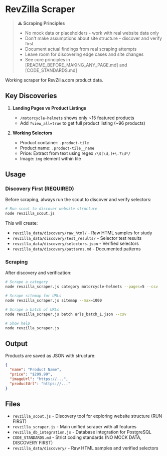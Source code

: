 # RevZilla Scraper

> **⚠️ Scraping Principles**
> - No mock data or placeholders - work with real website data only
> - Don't make assumptions about site structure - discover and verify first
> - Document actual findings from real scraping attempts
> - Leave room for discovering edge cases and site changes
> - See core principles in [README_BEFORE_MAKING_ANY_PAGE.md] and [CODE_STANDARDS.md]

Working scraper for RevZilla.com product data.

## Key Discoveries

1. **Landing Pages vs Product Listings**
   - `/motorcycle-helmets` shows only ~15 featured products
   - Add `?view_all=true` to get full product listing (~96 products)

2. **Working Selectors**
   - Product container: `.product-tile`
   - Product name: `.product-tile__name`
   - Price: Extract from text using regex `/\$[\d,]+\.?\d*/`
   - Image: `img` element within tile

## Usage

### Discovery First (REQUIRED)

Before scraping, always run the scout to discover and verify selectors:

```bash
# Run scout to discover website structure
node revzilla_scout.js
```

This will create:
- `revzilla_data/discovery/raw_html/` - Raw HTML samples for study
- `revzilla_data/discovery/test_results/` - Selector test results
- `revzilla_data/discovery/selectors.json` - Verified selectors
- `revzilla_data/discovery/patterns.md` - Documented patterns

### Scraping

After discovery and verification:

```bash
# Scrape a category
node revzilla_scraper.js category motorcycle-helmets --pages=5 --csv

# Scrape sitemap for URLs
node revzilla_scraper.js sitemap --max=1000

# Scrape a batch of URLs
node revzilla_scraper.js batch urls_batch_1.json --csv

# Show help
node revzilla_scraper.js
```

## Output

Products are saved as JSON with structure:
```json
{
  "name": "Product Name",
  "price": "$299.99",
  "imageUrl": "https://...",
  "productUrl": "https://..."
}
```

## Files

- `revzilla_scout.js` - Discovery tool for exploring website structure (RUN FIRST)
- `revzilla_scraper.js` - Main unified scraper with all features
- `revzilla_db_integration.js` - Database integration for PostgreSQL
- `CODE_STANDARDS.md` - Strict coding standards (NO MOCK DATA, DISCOVERY FIRST)
- `revzilla_data/discovery/` - Raw HTML samples and verified selectors